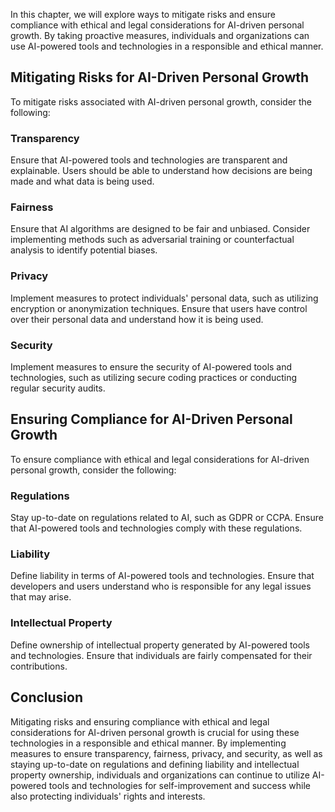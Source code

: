 
In this chapter, we will explore ways to mitigate risks and ensure compliance with ethical and legal considerations for AI-driven personal growth. By taking proactive measures, individuals and organizations can use AI-powered tools and technologies in a responsible and ethical manner.

Mitigating Risks for AI-Driven Personal Growth
----------------------------------------------

To mitigate risks associated with AI-driven personal growth, consider the following:

### Transparency

Ensure that AI-powered tools and technologies are transparent and explainable. Users should be able to understand how decisions are being made and what data is being used.

### Fairness

Ensure that AI algorithms are designed to be fair and unbiased. Consider implementing methods such as adversarial training or counterfactual analysis to identify potential biases.

### Privacy

Implement measures to protect individuals' personal data, such as utilizing encryption or anonymization techniques. Ensure that users have control over their personal data and understand how it is being used.

### Security

Implement measures to ensure the security of AI-powered tools and technologies, such as utilizing secure coding practices or conducting regular security audits.

Ensuring Compliance for AI-Driven Personal Growth
-------------------------------------------------

To ensure compliance with ethical and legal considerations for AI-driven personal growth, consider the following:

### Regulations

Stay up-to-date on regulations related to AI, such as GDPR or CCPA. Ensure that AI-powered tools and technologies comply with these regulations.

### Liability

Define liability in terms of AI-powered tools and technologies. Ensure that developers and users understand who is responsible for any legal issues that may arise.

### Intellectual Property

Define ownership of intellectual property generated by AI-powered tools and technologies. Ensure that individuals are fairly compensated for their contributions.

Conclusion
----------

Mitigating risks and ensuring compliance with ethical and legal considerations for AI-driven personal growth is crucial for using these technologies in a responsible and ethical manner. By implementing measures to ensure transparency, fairness, privacy, and security, as well as staying up-to-date on regulations and defining liability and intellectual property ownership, individuals and organizations can continue to utilize AI-powered tools and technologies for self-improvement and success while also protecting individuals' rights and interests.
